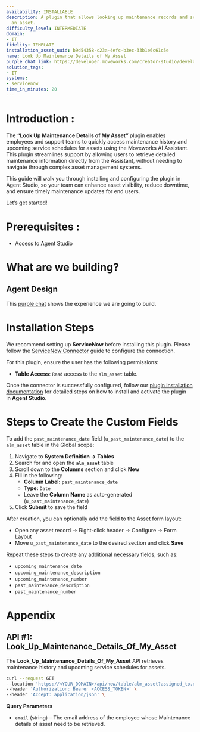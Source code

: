 ```yaml
---
availability: INSTALLABLE
description: A plugin that allows looking up maintenance records and schedules for
  an asset.
difficulty_level: INTERMEDIATE
domain:
- IT
fidelity: TEMPLATE
installation_asset_uuid: b9d54358-c23a-4efc-b3ec-33b1e6c61c5e
name: Look Up Maintenance Details of My Asset
purple_chat_link: https://developer.moveworks.com/creator-studio/developer-tools/purple-chat/?conversation=%7B%22startTimestamp%22%3A%2211%3A43+AM%22%2C%22messages%22%3A%5B%7B%22parts%22%3A%5B%7B%22richText%22%3A%22%3Cp%3EI+want+to+see+the+maintenance+details+for+my+assets%3C%2Fp%3E%22%7D%5D%2C%22role%22%3A%22user%22%7D%2C%7B%22parts%22%3A%5B%7B%22richText%22%3A%22%3Cp%3EI+can+help+with+that.+Here+are+the+assets+assigned+to+you+in+%3Cb%3EServiceNow%3C%2Fb%3E.+Which+one+are+you+looking+for%3F%3C%2Fp%3E%22%7D%2C%7B%22buttons%22%3A%5B%7B%22buttonText%22%3A%22MacBook+Pro+16-inch+%28C02G308QJYVW%29%22%7D%2C%7B%22buttonText%22%3A%22Dell+Monitor+U308F%22%7D%2C%7B%22buttonText%22%3A%22iPhone+14+Pro+%28F17Y53N4P2%29%22%7D%5D%7D%5D%2C%22role%22%3A%22assistant%22%7D%2C%7B%22parts%22%3A%5B%7B%22richText%22%3A%22%3Cp%3EMacBook+Pro+16-inch+%28C02G308QJYVW%29%3C%2Fp%3E%22%7D%5D%2C%22role%22%3A%22user%22%7D%2C%7B%22parts%22%3A%5B%7B%22reasoningSteps%22%3A%5B%7B%22richText%22%3A%22Searching+for+asset+%27MacBook+Pro+16-inch+%28C02G308QJYVW%29%27+in+ServiceNow.%22%2C%22status%22%3A%22success%22%7D%2C%7B%22richText%22%3A%22Fetching+maintenance+records+and+schedule.%22%2C%22status%22%3A%22success%22%7D%5D%7D%2C%7B%22richText%22%3A%22%3Cp%3EHere+are+the+maintenance+details+for+%3Cb%3EMacBook+Pro+16-inch+%28C02G308QJYVW%29%3C%2Fb%3E.%3C%2Fp%3E%3Cp%3E%3Cb%3EPast+Maintenance%3A%3C%2Fb%3E%3C%2Fp%3E%3Cul%3E%3Cli%3E%3Cb%3EAug+15%2C+2023%3A%3C%2Fb%3E+Battery+replacement+%28INC0010045%29%3C%2Fli%3E%3C%2Ful%3E%3Cp%3E%3Cb%3EUpcoming+Schedule%3A%3C%2Fb%3E%3C%2Fp%3E%3Cul%3E%3Cli%3E%3Cb%3EOct+28%2C+2024%3A%3C%2Fb%3E+Logic+board+diagnostics+%28CHG0030012%29%3C%2Fli%3E%3C%2Ful%3E%22%7D%2C%7B%22citations%22%3A%5B%7B%22citationTitle%22%3A%22MacBook+Pro+16-inch+%28C02G308QJYVW%29%22%2C%22connectorName%22%3A%22servicenow%22%7D%5D%7D%5D%2C%22role%22%3A%22assistant%22%7D%5D%7D
solution_tags:
- IT
systems:
- servicenow
time_in_minutes: 20
---
```


# **Introduction :**

The **“Look Up Maintenance Details of My Asset”** plugin enables employees and support teams to quickly access maintenance history and upcoming service schedules for assets using the Moveworks AI Assistant. This plugin streamlines support by allowing users to retrieve detailed maintenance information directly from the Assistant, without needing to navigate through complex asset management systems.

This guide will walk you through installing and configuring the plugin in Agent Studio, so your team can enhance asset visibility, reduce downtime, and ensure timely maintenance updates for end users.

Let’s get started!

# Prerequisites :

- Access to Agent Studio

# What are we building?

## **Agent Design**

This [purple chat](https://developer.moveworks.com/creator-studio/developer-tools/purple-chat/?conversation=%7B%22startTimestamp%22%3A%2211%3A43+AM%22%2C%22messages%22%3A%5B%7B%22parts%22%3A%5B%7B%22richText%22%3A%22%3Cp%3EI+want+to+see+the+maintenance+details+for+my+assets%3C%2Fp%3E%22%7D%5D%2C%22role%22%3A%22user%22%7D%2C%7B%22parts%22%3A%5B%7B%22richText%22%3A%22%3Cp%3EI+can+help+with+that.+Here+are+the+assets+assigned+to+you+in+%3Cb%3EServiceNow%3C%2Fb%3E.+Which+one+are+you+looking+for%3F%3C%2Fp%3E%22%7D%2C%7B%22buttons%22%3A%5B%7B%22buttonText%22%3A%22MacBook+Pro+16-inch+%28C02G308QJYVW%29%22%7D%2C%7B%22buttonText%22%3A%22Dell+Monitor+U308F%22%7D%2C%7B%22buttonText%22%3A%22iPhone+14+Pro+%28F17Y53N4P2%29%22%7D%5D%7D%5D%2C%22role%22%3A%22assistant%22%7D%2C%7B%22parts%22%3A%5B%7B%22richText%22%3A%22%3Cp%3EMacBook+Pro+16-inch+%28C02G308QJYVW%29%3C%2Fp%3E%22%7D%5D%2C%22role%22%3A%22user%22%7D%2C%7B%22parts%22%3A%5B%7B%22reasoningSteps%22%3A%5B%7B%22richText%22%3A%22Searching+for+asset+%27MacBook+Pro+16-inch+%28C02G308QJYVW%29%27+in+ServiceNow.%22%2C%22status%22%3A%22success%22%7D%2C%7B%22richText%22%3A%22Fetching+maintenance+records+and+schedule.%22%2C%22status%22%3A%22success%22%7D%5D%7D%2C%7B%22richText%22%3A%22%3Cp%3EHere+are+the+maintenance+details+for+%3Cb%3EMacBook+Pro+16-inch+%28C02G308QJYVW%29%3C%2Fb%3E.%3C%2Fp%3E%3Cp%3E%3Cb%3EPast+Maintenance%3A%3C%2Fb%3E%3C%2Fp%3E%3Cul%3E%3Cli%3E%3Cb%3EAug+15%2C+2023%3A%3C%2Fb%3E+Battery+replacement+%28INC0010045%29%3C%2Fli%3E%3C%2Ful%3E%3Cp%3E%3Cb%3EUpcoming+Schedule%3A%3C%2Fb%3E%3C%2Fp%3E%3Cul%3E%3Cli%3E%3Cb%3EOct+28%2C+2024%3A%3C%2Fb%3E+Logic+board+diagnostics+%28CHG0030012%29%3C%2Fli%3E%3C%2Ful%3E%22%7D%2C%7B%22citations%22%3A%5B%7B%22citationTitle%22%3A%22MacBook+Pro+16-inch+%28C02G308QJYVW%29%22%2C%22connectorName%22%3A%22servicenow%22%7D%5D%7D%5D%2C%22role%22%3A%22assistant%22%7D%5D%7D) shows the experience we are going to build.

# **Installation Steps**

We recommend setting up **ServiceNow** before installing this plugin. Please follow the [ServiceNow Connector](https://developer.moveworks.com/marketplace/package/?id=servicenow&hist=home%2Cbrws#how-to-implement) guide to configure the connection.

For this plugin, ensure the user has the following permissions:

- **Table Access**: `Read` access to the `alm_asset` table.

Once the connector is successfully configured, follow our [plugin installation documentation](https://help.moveworks.com/docs/ai-agent-marketplace-installation) for detailed steps on how to install and activate the plugin in **Agent Studio**.

# **Steps to Create the Custom Fields**

To add the `past_maintenance_date` field (`u_past_maintenance_date`) to the `alm_asset` table in the Global scope:

1. Navigate to **System Definition → Tables**
2. Search for and open the **`alm_asset`** table
3. Scroll down to the **Columns** section and click **New**
4. Fill in the following:
    - **Column Label:** `past_maintenance_date`
    - **Type:** `Date`
    - Leave the **Column Name** as auto-generated (`u_past_maintenance_date`)
5. Click **Submit** to save the field

After creation, you can optionally add the field to the Asset form layout:

- Open any asset record → Right-click header → Configure → Form Layout
- Move `u_past_maintenance_date` to the desired section and click **Save**

Repeat these steps to create any additional necessary fields, such as:

- `upcoming_maintenance_date`
- `upcoming_maintenance_description`
- `upcoming_maintenance_number`
- `past_maintenance_description`
- `past_maintenance_number`

# **Appendix**

## API #1: Look_Up_Maintenance_Details_Of_My_Asset

The **Look_Up_Maintenance_Details_Of_My_Asset** API retrieves maintenance history and upcoming service schedules for assets.

```bash
curl --request GET
--location 'https://<YOUR_DOMAIN>/api/now/table/alm_asset?assigned_to.email={{email}}&sysparm_fields=display_name%2Cu_upcoming_maintenance_date%2Cu_upcoming_maintenance_number%2Cu_upcoming_maintenance_description%2Cu_past_maintenance_number%2Cu_past_maintenance_date%2Cu_past_maintenance_description%2Casset_tag' \
--header 'Authorization: Bearer <ACCESS_TOKEN>' \
--header 'Accept: application/json' \
```

**Query Parameters**

- `email` (string) – The email address of the employee whose Maintenance details of asset need to be retrieved.